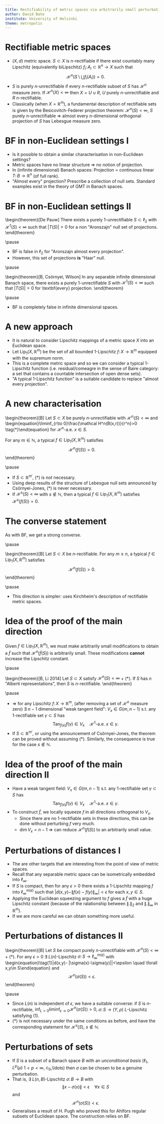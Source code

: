 ```yaml
---
title: Rectifiability of metric spaces via arbitrarily small perturbations
author: David Bate
institute: University of Helsinki
theme: metropolis
---
```


# Rectifiable metric spaces
*   $(X,d)$ metric space.  $S\subset X$ is $n$-rectifiable if there exist countably many Lipschitz (equivalently biLipschitz) $f_i\colon A_i \subset \mathbb R^n \to X$ such that
$$\mathcal H^n(S\setminus \bigcup f_i(A_i))=0.$$
*   $S$ is purely $n$-unrectifiable if every $n$-rectifiable subset of $S$ has $\mathcal H^n$ measure zero.  If $\mathcal H^n(X)<\infty$ then $X= U \cup R$, $U$ purely $n$-unrectifiable and $R$ $n$-rectifiable.
*   Classically (when $X=\mathbb R^m$), a fundamental description of rectifiable sets is given by the Besicovitch-Federer projection theorem: $\mathcal H^n(S)<\infty$, $S$ purely $n$-unrectifiable $\Rightarrow$ almost every $n$-dimensional orthogonal projection of $S$ has Lebesgue measure zero.

# BF in non-Euclidean settings I
*   Is it possible to obtain a similar characterisation in non-Euclidean settings?
*   Metric spaces have no linear structure $\Rightarrow$ no notion of projection.
*   In (infinite dimensional) Banach spaces: Projection = continuous linear $T \colon B \to \mathbb R^n$ (of full rank).
*   "Almost every" projection? Prescribe a collection of null sets.  Standard examples exist in the theory of GMT in Banach spaces.

# BF in non-Euclidean settings II
\begin{theorem}[De Pauw]
There exists a purely 1-unrectifiable $S\subset \ell_2$ with $\mathcal H^1(S)<\infty$ such that $|T(S)|>0$ for a non "Aronszajn" null set of projections.
\end{theorem}

\pause

*   BF is false in $\ell_2$ for "Aronszajn almost every projection".
*   However, this set of projections **is** "Haar" null.

\pause

\begin{theorem}[B, Csörnyei, Wilson]
In any separable infinite dimensional Banach space, there exists a purely 1-unrectifiable $S$ with $\mathcal H^1(S)<\infty$ such that $|T(S)|>0$ for \textbf{every} projection.
\end{theorem}

\pause

*   BF is completely false in infinite dimensional spaces.

# A new approach
*   It is natural to consider Lipschitz mappings of a metric space $X$ into an Euclidean space.
*   Let $\operatorname{Lip}_1(X,\mathbb R^m)$ be the set of all bounded 1-Lipschitz $f\colon X \to \mathbb R^m$ equipped with the supremum norm.
*   This is a complete metric space and so we can consider a typical 1-Lipschitz function (i.e. residual/comeagre in the sense of Baire category: a set that contains a countable intersection of open dense sets).
*   "A typical 1-Lipschitz function" is a suitable candidate to replace "almost every projection".

# A new characterisation

\begin{theorem}[B]
  Let $S\subset X$ be purely $n$-unrectifiable with $\mathcal H^n(S)<\infty$ and
  \begin{equation}\liminf_{r\to 0}\frac{\mathcal H^n(B(x,r))}{r^n}>0 \tag{$*$}\end{equation}
  for $\mathcal H^n$-a.e. $x\in S$.

  For any $m\in\mathbb N$, a typical $f \in \operatorname{Lip}_1(X,\mathbb R^m)$ satisfies
  $$\mathcal H^n(f(S))=0.$$
\end{theorem}

\pause

*   If $S\subset \mathbb R^{m'}$, $(*)$ is not necessary.
*   Using deep results of the structure of Lebesgue null sets announced by Csörnyei-Jones, $(*)$ is never necessary.
*   If $\mathcal H^s(S)<\infty$ with $s\not\in \mathbb N$, then a typical $f\in \operatorname{Lip}_1(X,\mathbb R^m)$ satisfies $\mathcal H^s(f(S))=0$.

# The converse statement
As with BF, we get a strong converse.

\pause

\begin{theorem}[B]
  Let $S\subset X$ be $n$-rectifiable.
  For any $m\geq n$, a typical $f \in \operatorname{Lip}_1(X,\mathbb R^m)$ satisfies
  $$\mathcal H^n(f(S))>0.$$
\end{theorem}

\pause

*   This direction is simpler: uses Kirchheim's description of rectifiable metric spaces.

# Idea of the proof of the main direction
Given $f\in \operatorname{Lip}_1(X,\mathbb R^m)$, we must make arbitrarily small modifications to obtain a $\tilde f$ such that $\mathcal H^n(\tilde f(S))$ is arbitrarily small.  These modifications **cannot** increase the Lipschitz constant.

\pause

\begin{theorem}[B, Li 2014]
Let $S \subset X$ satisfy $\mathcal H^n(S)<\infty$ + $(*)$.
If $S$ has $n$ "Alberti representations", then $S$ is $n$-rectifiable.
\end{theorem}

\pause

*   $\Rightarrow$ for any Lipschitz $f\colon X \to \mathbb R^m$, (after removing a set of $\mathcal H^n$ measure zero) $\exists$ $n-1$ dimensional "weak tangent field": $V_x \in G(m,n-1)$ s.t. any 1-rectifiable set $\gamma \subset S$ has
$$\operatorname{Tan}_{f(x)}f(\gamma) \in V_{x} \quad \mathcal H^1\text{-a.e. } x\in \gamma.$$
*   If $S\subset \mathbb R^{m'}$, or using the announcement of Csörnyei-Jones, the theorem can be proved without assuming $(*)$.  Similarly, the consequence is true for the case $s\not\in \mathbb N$.

# Idea of the proof of the main direction II

*   Have a weak tangent field: $V_x \in G(m,n-1)$ s.t. any 1-rectifiable set $\gamma \subset S$ has
$$\operatorname{Tan}_{f(x)}f(\gamma) \in V_{x} \quad \mathcal H^1\text{-a.e. } x\in \gamma.$$
*   To construct $\tilde f$, we locally squeeze $f$ in all directions orthogonal to $V_x$.
    -   Since there are no 1-rectifiable sets in these directions, this can be done without perturbing $f$ very much.
    -   $\dim V_x= n-1$ $\Rightarrow$ can reduce $\mathcal H^n(f(S))$ to an arbitrarily small value.


# Perturbations of distances I
*   The are other targets that are interesting from the point of view of metric spaces.
*   Recall that any separable metric space can be isometrically embedded into $\ell_\infty$.
*   If $S$ is compact, then for any $\epsilon>0$ there exists a 1-Lipschitz mapping $f$ into $\ell_\infty^{m(\epsilon)}$ such that $|d(x,y)-\|f(x)-f(y)\|_\infty|<\epsilon$ for each $x,y\in S$.
*   Applying the Euclidean squeezing argument to $f$ gives a $\tilde f$ with a huge Lipschitz constant (because of the ralationship between $\|.\|_2$ and $\|.\|_\infty$ in $\mathbb R^{m}$).
*   If we are more careful we can obtain something more useful.

# Perturbations of distances II
\begin{theorem}[B]
Let $S$ be compact purely $n$-unrectifiable with $\mathcal H^n(S)<\infty$ + $(*)$.
For any $\epsilon>0$ $\exists$ $L(n)$-Lipschitz $\sigma \colon S \to \ell_\infty^{m(\epsilon)}$ with
\begin{equation}\tag{1}|d(x,y)- \|\sigma(x)-\sigma(y)\||<\epsilon \quad \forall x,y\in S\end{equation}
and
$$\mathcal H^n(\sigma(S))<\epsilon.$$
\end{theorem}

\pause

*   Since $L(n)$ is independent of $\epsilon$, we have a suitable converse: if $S$ is $n$-rectifiable, $\inf_{L>0} \liminf_{\epsilon\to 0} \mathcal H^n(\sigma(S)) > 0,$
$\sigma \colon S \to (Y,\rho)$ $L$-Lipschitz satisfying (1).
*   $(*)$ is not necessary under the same conditions as before, and have the corresponding statement for $\mathcal H^s(S)$, $s\not \in \mathbb N$.

# Perturbations of sets

*   If $S$ is a subset of a Banach space $B$ with an _unconditional basis_ ($\ell_1$, $L^p(\mu)$ $1<p<\infty$, $c_0$,\ldots) then $\sigma$ can be chosen to be a genuine perturbation.
*   That is, $\exists$ $L(n,B)$-Lipschitz $\sigma \colon B \to B$ with
$$\|x - \sigma(x)\|<\epsilon \quad \forall x\in S$$
and
$$\mathcal H^n(\sigma(S))<\epsilon.$$
*   Generalises a result of H. Pugh who proved this for Ahlfors regular subsets of Euclidean space.  The construction relies on BF.
